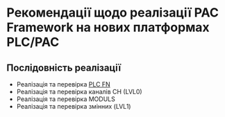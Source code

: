 # Рекомендації щодо реалізації PAC Framework на нових платформах PLC/PAC

## Послідовність реалізації

- Реалізація та перевірка [PLC FN](G:\san\PLCFramework\GitVer\cm) 
- Реалізація та перевірка каналів CH (LVL0)
- Реалізація та перевірка MODULS
- Реалізація та перевірка змінних (LVL1)